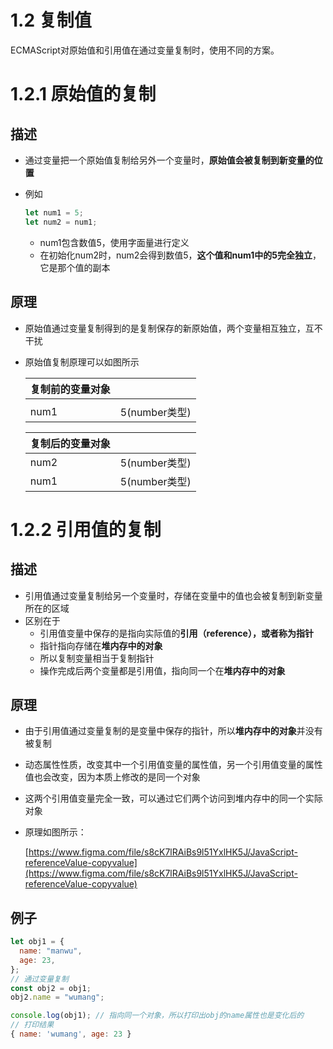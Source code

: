 # 1.2 复制值

ECMAScript对原始值和引用值在通过变量复制时，使用不同的方案。

# 1.2.1 原始值的复制

## 描述

- 通过变量把一个原始值复制给另外一个变量时，**原始值会被复制到新变量的位置**
- 例如
    
    ```jsx
    let num1 = 5;
    let num2 = num1;
    ```
    
    - num1包含数值5，使用字面量进行定义
    - 在初始化num2时，num2会得到数值5，**这个值和num1中的5完全独立**，它是那个值的副本

## 原理

- 原始值通过变量复制得到的是复制保存的新原始值，两个变量相互独立，互不干扰
- 原始值复制原理可以如图所示
    
    
    | 复制前的变量对象 |  |
    | --- | --- |
    |  |  |
    | num1 | 5(number类型) |
    
    | 复制后的变量对象 |  |
    | --- | --- |
    | num2 | 5(number类型) |
    | num1 | 5(number类型) |

# 1.2.2 引用值的复制

## 描述

- 引用值通过变量复制给另一个变量时，存储在变量中的值也会被复制到新变量所在的区域
- 区别在于
    - 引用值变量中保存的是指向实际值的**引用（reference），**或者称为**指针**
    - 指针指向存储在**堆内存中的对象**
    - 所以复制变量相当于复制指针
    - 操作完成后两个变量都是引用值，指向同一个在**堆内存中的对象**

## 原理

- 由于引用值通过变量复制的是变量中保存的指针，所以**堆内存中的对象**并没有被复制
- 动态属性性质，改变其中一个引用值变量的属性值，另一个引用值变量的属性值也会改变，因为本质上修改的是同一个对象
- 这两个引用值变量完全一致，可以通过它们两个访问到堆内存中的同一个实际对象
- 原理如图所示：
    
    [https://www.figma.com/file/s8cK7lRAiBs9l51YxlHK5J/JavaScript-referenceValue-copyvalue](https://www.figma.com/file/s8cK7lRAiBs9l51YxlHK5J/JavaScript-referenceValue-copyvalue)
    

## 例子

```jsx
let obj1 = {
  name: "manwu",
  age: 23,
};
// 通过变量复制
const obj2 = obj1;
obj2.name = "wumang";

console.log(obj1); // 指向同一个对象，所以打印出obj的name属性也是变化后的
// 打印结果
{ name: 'wumang', age: 23 }
```